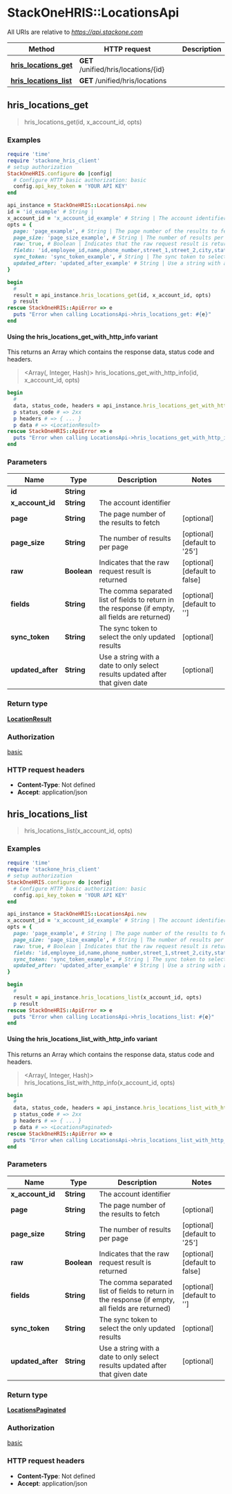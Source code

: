 # StackOneHRIS::LocationsApi

All URIs are relative to *https://api.stackone.com*

| Method | HTTP request | Description |
| ------ | ------------ | ----------- |
| [**hris_locations_get**](LocationsApi.md#hris_locations_get) | **GET** /unified/hris/locations/{id} |  |
| [**hris_locations_list**](LocationsApi.md#hris_locations_list) | **GET** /unified/hris/locations |  |


## hris_locations_get

> <LocationResult> hris_locations_get(id, x_account_id, opts)



### Examples

```ruby
require 'time'
require 'stackone_hris_client'
# setup authorization
StackOneHRIS.configure do |config|
  # Configure HTTP basic authorization: basic
  config.api_key_token = 'YOUR API KEY'
end

api_instance = StackOneHRIS::LocationsApi.new
id = 'id_example' # String | 
x_account_id = 'x_account_id_example' # String | The account identifier
opts = {
  page: 'page_example', # String | The page number of the results to fetch
  page_size: 'page_size_example', # String | The number of results per page
  raw: true, # Boolean | Indicates that the raw request result is returned
  fields: 'id,employee_id,name,phone_number,street_1,street_2,city,state,zip_code,country,location_type', # String | The comma separated list of fields to return in the response (if empty, all fields are returned)
  sync_token: 'sync_token_example', # String | The sync token to select the only updated results
  updated_after: 'updated_after_example' # String | Use a string with a date to only select results updated after that given date
}

begin
  # 
  result = api_instance.hris_locations_get(id, x_account_id, opts)
  p result
rescue StackOneHRIS::ApiError => e
  puts "Error when calling LocationsApi->hris_locations_get: #{e}"
end
```

#### Using the hris_locations_get_with_http_info variant

This returns an Array which contains the response data, status code and headers.

> <Array(<LocationResult>, Integer, Hash)> hris_locations_get_with_http_info(id, x_account_id, opts)

```ruby
begin
  # 
  data, status_code, headers = api_instance.hris_locations_get_with_http_info(id, x_account_id, opts)
  p status_code # => 2xx
  p headers # => { ... }
  p data # => <LocationResult>
rescue StackOneHRIS::ApiError => e
  puts "Error when calling LocationsApi->hris_locations_get_with_http_info: #{e}"
end
```

### Parameters

| Name | Type | Description | Notes |
| ---- | ---- | ----------- | ----- |
| **id** | **String** |  |  |
| **x_account_id** | **String** | The account identifier |  |
| **page** | **String** | The page number of the results to fetch | [optional] |
| **page_size** | **String** | The number of results per page | [optional][default to &#39;25&#39;] |
| **raw** | **Boolean** | Indicates that the raw request result is returned | [optional][default to false] |
| **fields** | **String** | The comma separated list of fields to return in the response (if empty, all fields are returned) | [optional][default to &#39;&#39;] |
| **sync_token** | **String** | The sync token to select the only updated results | [optional] |
| **updated_after** | **String** | Use a string with a date to only select results updated after that given date | [optional] |

### Return type

[**LocationResult**](LocationResult.md)

### Authorization

[basic](../README.md#basic)

### HTTP request headers

- **Content-Type**: Not defined
- **Accept**: application/json


## hris_locations_list

> <LocationsPaginated> hris_locations_list(x_account_id, opts)



### Examples

```ruby
require 'time'
require 'stackone_hris_client'
# setup authorization
StackOneHRIS.configure do |config|
  # Configure HTTP basic authorization: basic
  config.api_key_token = 'YOUR API KEY'
end

api_instance = StackOneHRIS::LocationsApi.new
x_account_id = 'x_account_id_example' # String | The account identifier
opts = {
  page: 'page_example', # String | The page number of the results to fetch
  page_size: 'page_size_example', # String | The number of results per page
  raw: true, # Boolean | Indicates that the raw request result is returned
  fields: 'id,employee_id,name,phone_number,street_1,street_2,city,state,zip_code,country,location_type', # String | The comma separated list of fields to return in the response (if empty, all fields are returned)
  sync_token: 'sync_token_example', # String | The sync token to select the only updated results
  updated_after: 'updated_after_example' # String | Use a string with a date to only select results updated after that given date
}

begin
  # 
  result = api_instance.hris_locations_list(x_account_id, opts)
  p result
rescue StackOneHRIS::ApiError => e
  puts "Error when calling LocationsApi->hris_locations_list: #{e}"
end
```

#### Using the hris_locations_list_with_http_info variant

This returns an Array which contains the response data, status code and headers.

> <Array(<LocationsPaginated>, Integer, Hash)> hris_locations_list_with_http_info(x_account_id, opts)

```ruby
begin
  # 
  data, status_code, headers = api_instance.hris_locations_list_with_http_info(x_account_id, opts)
  p status_code # => 2xx
  p headers # => { ... }
  p data # => <LocationsPaginated>
rescue StackOneHRIS::ApiError => e
  puts "Error when calling LocationsApi->hris_locations_list_with_http_info: #{e}"
end
```

### Parameters

| Name | Type | Description | Notes |
| ---- | ---- | ----------- | ----- |
| **x_account_id** | **String** | The account identifier |  |
| **page** | **String** | The page number of the results to fetch | [optional] |
| **page_size** | **String** | The number of results per page | [optional][default to &#39;25&#39;] |
| **raw** | **Boolean** | Indicates that the raw request result is returned | [optional][default to false] |
| **fields** | **String** | The comma separated list of fields to return in the response (if empty, all fields are returned) | [optional][default to &#39;&#39;] |
| **sync_token** | **String** | The sync token to select the only updated results | [optional] |
| **updated_after** | **String** | Use a string with a date to only select results updated after that given date | [optional] |

### Return type

[**LocationsPaginated**](LocationsPaginated.md)

### Authorization

[basic](../README.md#basic)

### HTTP request headers

- **Content-Type**: Not defined
- **Accept**: application/json

